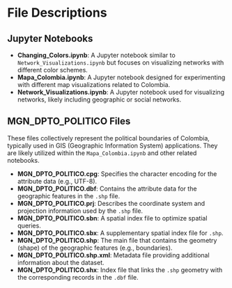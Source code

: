 # File Descriptions

## Jupyter Notebooks
- **Changing_Colors.ipynb**: A Jupyter notebook similar to `Network_Visualizations.ipynb` but focuses on visualizing networks with different color schemes.
- **Mapa_Colombia.ipynb**: A Jupyter notebook designed for experimenting with different map visualizations related to Colombia.
- **Network_Visualizations.ipynb**: A Jupyter notebook used for visualizing networks, likely including geographic or social networks.

## MGN_DPTO_POLITICO Files
These files collectively represent the political boundaries of Colombia, typically used in GIS (Geographic Information System) applications. They are likely utilized within the `Mapa_Colombia.ipynb` and other related notebooks.

- **MGN_DPTO_POLITICO.cpg**: Specifies the character encoding for the attribute data (e.g., UTF-8).
- **MGN_DPTO_POLITICO.dbf**: Contains the attribute data for the geographic features in the `.shp` file.
- **MGN_DPTO_POLITICO.prj**: Describes the coordinate system and projection information used by the `.shp` file.
- **MGN_DPTO_POLITICO.sbn**: A spatial index file to optimize spatial queries.
- **MGN_DPTO_POLITICO.sbx**: A supplementary spatial index file for `.shp`.
- **MGN_DPTO_POLITICO.shp**: The main file that contains the geometry (shape) of the geographic features (e.g., boundaries).
- **MGN_DPTO_POLITICO.shp.xml**: Metadata file providing additional information about the dataset.
- **MGN_DPTO_POLITICO.shx**: Index file that links the `.shp` geometry with the corresponding records in the `.dbf` file.
